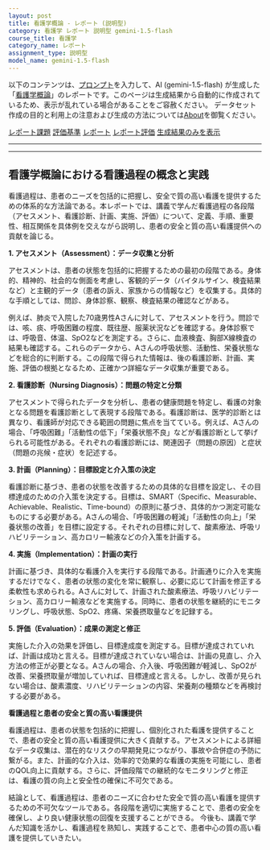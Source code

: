 ```yaml
---
layout: post
title: 看護学概論 - レポート (説明型)
category: 看護学 レポート 説明型 gemini-1.5-flash
course_title: 看護学
category_name: レポート
assignment_type: 説明型
model_name: gemini-1.5-flash
---
```


以下のコンテンツは、[プロンプト](https://github.com/takedatoshiyuki/synthetic_assignments/tree/main/generated/看護学/gemini-1.5-flash/prompt_レポート-説明型.md)を入力して、AI (gemini-1.5-flash) が生成した「[看護学概論](/contents/看護学/)」のレポートです。このページは生成結果から自動的に作成されているため、表示が乱れている場合があることをご容赦ください。
データセット作成の目的と利用上の注意および生成の方法については[About](/About)を御覧ください。

[レポート課題](../レポート課題-説明型)
[評価基準](../評価基準-説明型)
[レポート](../レポート-説明型)
[レポート評価](../レポート評価-説明型)
[生成結果のみを表示](https://github.com/takedatoshiyuki/synthetic_assignments/tree/main/generated/看護学/gemini-1.5-flash/レポート-説明型.md)
  

***
***
  
## 看護学概論における看護過程の概念と実践

看護過程は、患者のニーズを包括的に把握し、安全で質の高い看護を提供するための体系的な方法論である。本レポートでは、講義で学んだ看護過程の各段階（アセスメント、看護診断、計画、実施、評価）について、定義、手順、重要性、相互関係を具体例を交えながら説明し、患者の安全と質の高い看護提供への貢献を論じる。

**1. アセスメント（Assessment）：データ収集と分析**

アセスメントは、患者の状態を包括的に把握するための最初の段階である。身体的、精神的、社会的な側面を考慮し、客観的データ（バイタルサイン、検査結果など）と主観的データ（患者の訴え、家族からの情報など）を収集する。具体的な手順としては、問診、身体診察、観察、検査結果の確認などがある。

例えば、肺炎で入院した70歳男性Aさんに対して、アセスメントを行う。問診では、咳、痰、呼吸困難の程度、既往歴、服薬状況などを確認する。身体診察では、呼吸音、体温、SpO2などを測定する。さらに、血液検査、胸部X線検査の結果も確認する。これらのデータから、Aさんの呼吸状態、活動性、栄養状態などを総合的に判断する。この段階で得られた情報は、後の看護診断、計画、実施、評価の根拠となるため、正確かつ詳細なデータ収集が重要である。

**2. 看護診断（Nursing Diagnosis）：問題の特定と分類**

アセスメントで得られたデータを分析し、患者の健康問題を特定し、看護の対象となる問題を看護診断として表現する段階である。看護診断は、医学的診断とは異なり、看護師が対応できる範囲の問題に焦点を当てている。例えば、Aさんの場合、「呼吸困難」「活動性の低下」「栄養状態不良」などが看護診断として挙げられる可能性がある。それぞれの看護診断には、関連因子（問題の原因）と症状（問題の兆候・症状）を記述する。

**3. 計画（Planning）：目標設定と介入策の決定**

看護診断に基づき、患者の状態を改善するための具体的な目標を設定し、その目標達成のための介入策を決定する。目標は、SMART（Specific、Measurable、Achievable、Realistic、Time-bound）の原則に基づき、具体的かつ測定可能なものにする必要がある。Aさんの場合、「呼吸困難の軽減」「活動性の向上」「栄養状態の改善」を目標に設定する。それぞれの目標に対して、酸素療法、呼吸リハビリテーション、高カロリー輸液などの介入策を計画する。

**4. 実施（Implementation）：計画の実行**

計画に基づき、具体的な看護介入を実行する段階である。計画通りに介入を実施するだけでなく、患者の状態の変化を常に観察し、必要に応じて計画を修正する柔軟性も求められる。Aさんに対して、計画された酸素療法、呼吸リハビリテーション、高カロリー輸液などを実施する。同時に、患者の状態を継続的にモニタリングし、呼吸状態、SpO2、疼痛、栄養摂取量などを記録する。

**5. 評価（Evaluation）：成果の測定と修正**

実施した介入の効果を評価し、目標達成度を測定する。目標が達成されていれば、計画は成功と言える。目標が達成されていない場合は、計画の見直し、介入方法の修正が必要となる。Aさんの場合、介入後、呼吸困難が軽減し、SpO2が改善、栄養摂取量が増加していれば、目標達成と言える。しかし、改善が見られない場合は、酸素濃度、リハビリテーションの内容、栄養剤の種類などを再検討する必要がある。


**看護過程と患者の安全と質の高い看護提供**

看護過程は、患者の状態を包括的に把握し、個別化された看護を提供することで、患者の安全と質の高い看護提供に大きく貢献する。アセスメントによる詳細なデータ収集は、潜在的なリスクの早期発見につながり、事故や合併症の予防に繋がる。また、計画的な介入は、効率的で効果的な看護の実施を可能にし、患者のQOL向上に貢献する。さらに、評価段階での継続的なモニタリングと修正は、看護の質の向上と安全性の確保に不可欠である。

結論として、看護過程は、患者のニーズに合わせた安全で質の高い看護を提供するための不可欠なツールである。各段階を適切に実施することで、患者の安全を確保し、より良い健康状態の回復を支援することができる。  今後も、講義で学んだ知識を活かし、看護過程を熟知し、実践することで、患者中心の質の高い看護を提供していきたい。

